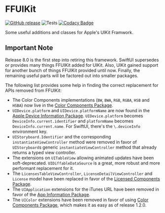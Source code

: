 FFUIKit
=======

[![GitHub release](https://img.shields.io/github/release/ffried/ffuikit.svg?style=flat)](https://github.com/ffried/FFUIKit/releases/latest)
![Tests](https://github.com/ffried/FFUIKit/workflows/Tests/badge.svg)
[![Codacy Badge](https://api.codacy.com/project/badge/Grade/2cd8044e536c4aefaf022d6552f94adb)](https://www.codacy.com/app/ffried/FFUIKit?utm_source=github.com&amp;utm_medium=referral&amp;utm_content=ffried/FFUIKit&amp;utm_campaign=Badge_Grade)

Some useful additions and classes for Apple's UIKit Framwork.


## Important Note

Release 8.0 is the first step into retiring this framework.
SwiftUI supersedes or provides many things FFUIKit added for UIKit.
Also, UIKit gained support for another bunch of things FFUIKit provided until now.
Finally, the remaining useful parts will be factored out into smaller packages.

The following list provides some help in finding the correct replacement for APIs removed from FFUIKit:

-   The Color Components implementations (`BW`, `BWA`, `RGB`, `RGBA`, `HSB` and `HSBA`) now live in the [Color Components Package](https://github.com/sersoft-gmbh/color-components).
-   `UIDevice.platform` and `UIDevice.platformName` are now found in the [Apple Device Information Package](https://github.com/sersoft-gmbh/apple-device-information).
    `UIDevice.platform` becomes `DeviceInfo.current.identifier` and `platformName` becomes `DeviceInfo.current.name`.
    For SwiftUI, there's the `\.deviceInfo` environment key.
-   `UIStoryboard.Identifier` and the corresponding `instantiateViewController` method were removed in favor of `UIStoryboard`s generic `instantiateViewController` method that already returns a typed view controller.
-   The extensions on `UITableView` allowing animated updates have been soft-deprecated. `UIDiffableDataSource` is a great, more robust and more performant replacement for it.
-   The `LicensesTableViewController`, `LicenseDetailViewController` and `License` model have been replaced in favor of the [Licensed Components Package](https://github.com/sersoft-gmbh/licensed-components).
-   The `UIApplication` extensions for the iTunes URL have been removed in favor of the [App Information Package](https://github.com/sersoft-gmbh/app-information).
-   The `UIColor` extensions have been removed in favor of using [Color Components Package](https://github.com/sersoft-gmbh/color-components), which makes it as easy as of release 1.2.0.
